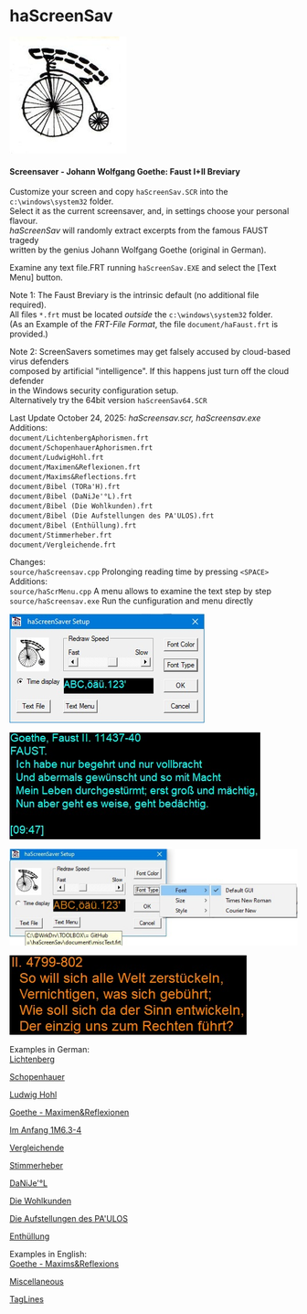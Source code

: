 # haScreenSav

![screenshot](document/image/be_Seeing_You.jpg)

#### Screensaver - Johann Wolfgang Goethe: Faust I+II Breviary

Customize your screen and copy `haScreenSav.SCR` into the `c:\windows\system32` folder.    
Select it as the current screensaver, and, in settings choose your personal flavour.    
*haScreenSav* will randomly extract excerpts from the famous FAUST tragedy  
written by the genius Johann Wolfgang Goethe (original in German).  

Examine any text file.FRT running `haScreenSav.EXE` and select the [Text Menu] button.  

Note 1: 
The Faust Breviary is the intrinsic default (no additional file required).  
All files `*.frt` must be located *outside* the `c:\windows\system32` folder.  
(As an Example of the *FRT-File Format*, the file `document/haFaust.frt` is provided.)  

Note 2:
ScreenSavers sometimes may get falsely accused by cloud-based virus defenders   
composed by artificial "intelligence". If this happens just turn off the cloud defender  
in the Windows security configuration setup.  
Alternatively try the 64bit version `haScreenSav64.SCR`    


Last Update October 24, 2025: *haScreensav.scr, haScreensav.exe*   
Additions:  
 `document/LichtenbergAphorismen.frt`  
 `document/SchopenhauerAphorismen.frt`  
 `document/LudwigHohl.frt`  
 `document/Maximen&Reflexionen.frt`  
 `document/Maxims&Reflections.frt`  
 `document/Bibel (TORa'H).frt`  
 `document/Bibel (DaNiJe'°L).frt`  
 `document/Bibel (Die Wohlkunden).frt`  
 `document/Bibel (Die Aufstellungen des PA'ULOS).frt`  
 `document/Bibel (Enthüllung).frt`  
 `document/Stimmerheber.frt`  
 `document/Vergleichende.frt`  
  
Changes:    
`source/haScreensav.cpp` Prolonging reading time by pressing `<SPACE>`      
Additions:    
`source/haScrMenu.cpp` A menu allows to examine the text step by step           
`source/haScreensav.exe` Run the cunfiguration and menu directly            


![screenshot1](document/image/haScrSav01.jpg)  

![screenshot1a](document/image/haScrSav02.jpg)  

![screenshot2](document/image/haScrSav03.jpg)  

![screenshot2a](document/image/haScrSav04.jpg)  

Examples in German:  
[Lichtenberg](document/image/haScrSav05.jpg)  

[Schopenhauer](document/image/haScrSav08.jpg)  

[Ludwig Hohl](document/image/haScrSav09.jpg)  

[Goethe - Maximen&Reflexionen](document/image/haScrSav10.jpg)  

[Im Anfang 1M6.3-4](document/image/haScrSav07.jpg)  

[Vergleichende](document/image/haScrSav06.jpg)  

[Stimmerheber](document/image/haScrSav15.jpg)  

[DaNiJe'°L](document/image/haScrSav18.jpg)  

[Die Wohlkunden](document/image/haScrSav14.jpg)  

[Die Aufstellungen des PA'ULOS](document/image/haScrSav16.jpg)  

[Enthüllung](document/image/haScrSav17.jpg)  

Examples in English:  
[Goethe - Maxims&Reflexions](document/image/haScrSav13.jpg)  

[Miscellaneous](document/image/haScrSav11.jpg)  

[TagLines](document/image/haScrSav12.jpg)  
